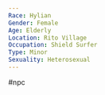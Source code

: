 ```yaml
---
Race: Hylian
Gender: Female
Age: Elderly
Location: Rito Village
Occupation: Shield Surfer
Type: Minor
Sexuality: Heterosexual
---
```

 #npc 

